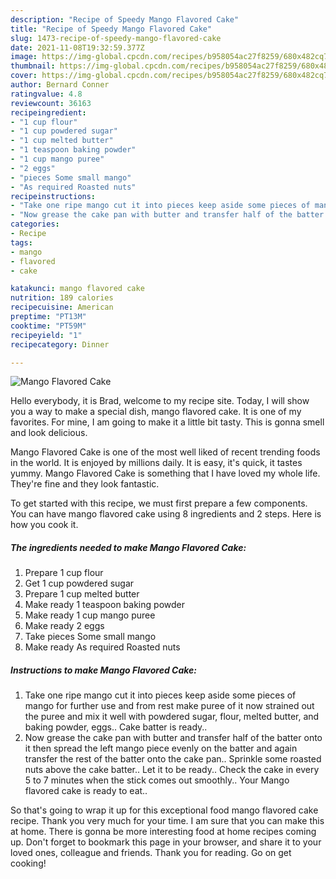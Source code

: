 ```yaml
---
description: "Recipe of Speedy Mango Flavored Cake"
title: "Recipe of Speedy Mango Flavored Cake"
slug: 1473-recipe-of-speedy-mango-flavored-cake
date: 2021-11-08T19:32:59.377Z
image: https://img-global.cpcdn.com/recipes/b958054ac27f8259/680x482cq70/mango-flavored-cake-recipe-main-photo.jpg
thumbnail: https://img-global.cpcdn.com/recipes/b958054ac27f8259/680x482cq70/mango-flavored-cake-recipe-main-photo.jpg
cover: https://img-global.cpcdn.com/recipes/b958054ac27f8259/680x482cq70/mango-flavored-cake-recipe-main-photo.jpg
author: Bernard Conner
ratingvalue: 4.8
reviewcount: 36163
recipeingredient:
- "1 cup flour"
- "1 cup powdered sugar"
- "1 cup melted butter"
- "1 teaspoon baking powder"
- "1 cup mango puree"
- "2 eggs"
- "pieces Some small mango"
- "As required Roasted nuts"
recipeinstructions:
- "Take one ripe mango cut it into pieces keep aside some pieces of mango for further use and from rest make puree of it now strained out the puree and mix it well with powdered sugar, flour, melted butter, and baking powder, eggs.. Cake batter is ready.."
- "Now grease the cake pan with butter and transfer half of the batter onto it then spread the left mango piece evenly on the batter and again transfer the rest of the batter onto the cake pan.. Sprinkle some roasted nuts above the cake batter.. Let it to be ready.. Check the cake in every 5 to 7 minutes when the stick comes out smoothly.. Your Mango flavored cake is ready to eat.."
categories:
- Recipe
tags:
- mango
- flavored
- cake

katakunci: mango flavored cake 
nutrition: 189 calories
recipecuisine: American
preptime: "PT13M"
cooktime: "PT59M"
recipeyield: "1"
recipecategory: Dinner

---
```



![Mango Flavored Cake](https://img-global.cpcdn.com/recipes/b958054ac27f8259/680x482cq70/mango-flavored-cake-recipe-main-photo.jpg)

Hello everybody, it is Brad, welcome to my recipe site. Today, I will show you a way to make a special dish, mango flavored cake. It is one of my favorites. For mine, I am going to make it a little bit tasty. This is gonna smell and look delicious.

Mango Flavored Cake is one of the most well liked of recent trending foods in the world. It is enjoyed by millions daily. It is easy, it's quick, it tastes yummy. Mango Flavored Cake is something that I have loved my whole life. They're fine and they look fantastic.




To get started with this recipe, we must first prepare a few components. You can have mango flavored cake using 8 ingredients and 2 steps. Here is how you cook it.

<!--inarticleads1-->

##### The ingredients needed to make Mango Flavored Cake:

1. Prepare 1 cup flour
1. Get 1 cup powdered sugar
1. Prepare 1 cup melted butter
1. Make ready 1 teaspoon baking powder
1. Make ready 1 cup mango puree
1. Make ready 2 eggs
1. Take pieces Some small mango
1. Make ready As required Roasted nuts




<!--inarticleads2-->

##### Instructions to make Mango Flavored Cake:

1. Take one ripe mango cut it into pieces keep aside some pieces of mango for further use and from rest make puree of it now strained out the puree and mix it well with powdered sugar, flour, melted butter, and baking powder, eggs.. Cake batter is ready..
1. Now grease the cake pan with butter and transfer half of the batter onto it then spread the left mango piece evenly on the batter and again transfer the rest of the batter onto the cake pan.. Sprinkle some roasted nuts above the cake batter.. Let it to be ready.. Check the cake in every 5 to 7 minutes when the stick comes out smoothly.. Your Mango flavored cake is ready to eat..




So that's going to wrap it up for this exceptional food mango flavored cake recipe. Thank you very much for your time. I am sure that you can make this at home. There is gonna be more interesting food at home recipes coming up. Don't forget to bookmark this page in your browser, and share it to your loved ones, colleague and friends. Thank you for reading. Go on get cooking!
